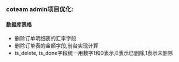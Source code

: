 ### coteam admin项目优化:

#### 数据库表格

- 删除订单明细表的汇率字段
- 删除订单表的金额字段,前台实现计算
- is_delete, is_done字段统一用数字1和0表示,0表示已删除,1表示未删除